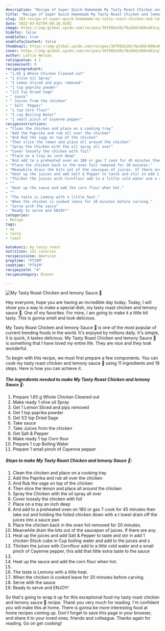 ```yaml
---
description: "Recipe of Super Quick Homemade My Tasty Roast Chicken and lemony Sauce 💙"
title: "Recipe of Super Quick Homemade My Tasty Roast Chicken and lemony Sauce 💙"
slug: 383-recipe-of-super-quick-homemade-my-tasty-roast-chicken-and-lemony-sauce
date: 2022-03-01T09:40:10.920Z
image: https://img-global.cpcdn.com/recipes/36f092e20c78a38d/680x482cq70/my-tasty-roast-chicken-and-lemony-sauce-recipe-main-photo.jpg
hideToc: false
enableToc: true
enableTocContent: false
thumbnail: https://img-global.cpcdn.com/recipes/36f092e20c78a38d/680x482cq70/my-tasty-roast-chicken-and-lemony-sauce-recipe-main-photo.jpg
cover: https://img-global.cpcdn.com/recipes/36f092e20c78a38d/680x482cq70/my-tasty-roast-chicken-and-lemony-sauce-recipe-main-photo.jpg
author: Lottie Nelson
ratingvalue: 4.1
reviewcount: 9
recipeingredient:
- "1.65 g Whole Chicken Cleaned out"
- "1 olive oil Spray"
- "1 Lemon Sliced and pips removed"
- "1 tsp paprika powder"
- "1/2 tsp Dried Sage"
- " sauce"
- " Juices from the chicken"
- " Salt  Pepper"
- "1 tsp Corn flour"
- "1 cup Boiling Water"
- "1 small pinch of Cayenne pepper"
recipeinstructions:
- "Clean the chicken and place on a cooking tray"
- "Add the Paprika and rub all over the chicken"
- "And Rub the sage on top of the chicken"
- "Then slice the lemon and place all around the chicken"
- "Spray the Chicken with the oil spray all over"
- "Cover loosely the chicken with foil"
- "Place on a tray an inch deep"
- "And add to a preheated oven on 180 or gas 7 cook for 45 minutes then take out and holding the foiled chicken down with a t towel drain off the juices into a sauce pan"
- "Place the chicken back in the oven foil removed for 20 minutes."
- "Meanwhile drain the bits out of the saucepan of juices. If there are any."
- "Heat up the juices and add Salt & Pepper to taste and stir in add 1 chicken Stock cube in Cup boiling water and add to the juices and s"
- "Thicken the juices with Cornflour add to a little cold water and a small pinch of Cayenne pepper, this add that little extra taste to the sauce"
- ""
- "Heat up the sauce and add the corn flour when hot."
- ""
- "The taste is Lemony with a little heat."
- "When the chicken is cooked leave for 20 minutes before carving."
- "Serve with the sauce"
- "Ready to serve and ENJOY!"
categories:
- Recipe
tags:
- my
- tasty
- roast

katakunci: my tasty roast 
nutrition: 151 calories
recipecuisine: American
preptime: "PT29M"
cooktime: "PT41M"
recipeyield: "4"
recipecategory: Dinner

---
```



![My Tasty Roast Chicken and lemony Sauce 💙](https://img-global.cpcdn.com/recipes/36f092e20c78a38d/680x482cq70/my-tasty-roast-chicken-and-lemony-sauce-recipe-main-photo.jpg)

Hey everyone, hope you are having an incredible day today. Today, I will show you a way to make a special dish, my tasty roast chicken and lemony sauce 💙. One of my favorites. For mine, I am going to make it a little bit tasty. This is gonna smell and look delicious.

My Tasty Roast Chicken and lemony Sauce 💙 is one of the most popular of current trending foods in the world. It's enjoyed by millions daily. It's simple, it is quick, it tastes delicious. My Tasty Roast Chicken and lemony Sauce 💙 is something that I have loved my entire life. They are nice and they look wonderful.




To begin with this recipe, we must first prepare a few components. You can cook my tasty roast chicken and lemony sauce 💙 using 11 ingredients and 18 steps. Here is how you can achieve it.

<!--inarticleads1-->

##### The ingredients needed to make My Tasty Roast Chicken and lemony Sauce 💙:

1. Prepare 1.65 g Whole Chicken Cleaned out
1. Make ready 1 olive oil Spray
1. Get 1 Lemon Sliced and pips removed
1. Get 1 tsp paprika powder
1. Get 1/2 tsp Dried Sage
1. Take  sauce
1. Take  Juices from the chicken
1. Get  Salt & Pepper
1. Make ready 1 tsp Corn flour
1. Prepare 1 cup Boiling Water
1. Prepare 1 small pinch of Cayenne pepper




<!--inarticleads2-->

##### Steps to make My Tasty Roast Chicken and lemony Sauce 💙:

1. Clean the chicken and place on a cooking tray
1. Add the Paprika and rub all over the chicken
1. And Rub the sage on top of the chicken
1. Then slice the lemon and place all around the chicken
1. Spray the Chicken with the oil spray all over
1. Cover loosely the chicken with foil
1. Place on a tray an inch deep
1. And add to a preheated oven on 180 or gas 7 cook for 45 minutes then take out and holding the foiled chicken down with a t towel drain off the juices into a sauce pan
1. Place the chicken back in the oven foil removed for 20 minutes.
1. Meanwhile drain the bits out of the saucepan of juices. If there are any.
1. Heat up the juices and add Salt & Pepper to taste and stir in add 1 chicken Stock cube in Cup boiling water and add to the juices and s
1. Thicken the juices with Cornflour add to a little cold water and a small pinch of Cayenne pepper, this add that little extra taste to the sauce
1. 
1. Heat up the sauce and add the corn flour when hot.
1. 
1. The taste is Lemony with a little heat.
1. When the chicken is cooked leave for 20 minutes before carving.
1. Serve with the sauce
1. Ready to serve and ENJOY!



So that's going to wrap it up for this exceptional food my tasty roast chicken and lemony sauce 💙 recipe. Thank you very much for reading. I'm confident you will make this at home. There is gonna be more interesting food at home recipes coming up. Don't forget to save this page in your browser, and share it to your loved ones, friends and colleague. Thanks again for reading. Go on get cooking!
